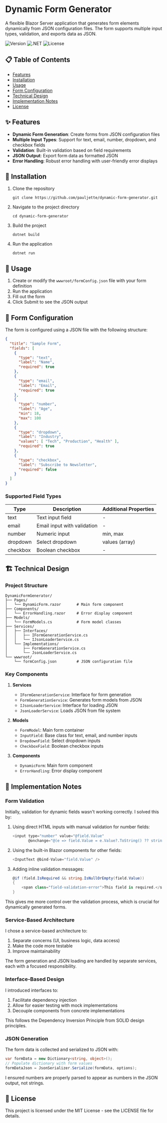 ﻿# Dynamic Form Generator

A flexible Blazor Server application that generates form elements dynamically from JSON configuration files. The form supports multiple input types, validation, and exports data as JSON.

![Version](https://img.shields.io/badge/version-1.0.0-blue)
![.NET](https://img.shields.io/badge/.NET-8.0-purple)
![License](https://img.shields.io/badge/license-MIT-green)

## 📋 Table of Contents

- [Features](#features)
- [Installation](#installation)
- [Usage](#usage)
- [Form Configuration](#form-configuration)
- [Technical Design](#technical-design)
- [Implementation Notes](#implementation-notes)
- [License](#license)

## ✨ Features

- **Dynamic Form Generation**: Create forms from JSON configuration files
- **Multiple Input Types**: Support for text, email, number, dropdown, and checkbox fields
- **Validation**: Built-in validation based on field requirements
- **JSON Output**: Export form data as formatted JSON
- **Error Handling**: Robust error handling with user-friendly error displays

## 🚀 Installation

1. Clone the repository
   ```
   git clone https://github.com/pauljette/dynamic-form-generator.git
   ```

2. Navigate to the project directory
   ```
   cd dynamic-form-generator
   ```

3. Build the project
   ```
   dotnet build
   ```

4. Run the application
   ```
   dotnet run
   ```

## 🔧 Usage

1. Create or modify the `wwwroot/formConfig.json` file with your form definition
2. Run the application
3. Fill out the form
4. Click Submit to see the JSON output

## 📝 Form Configuration

The form is configured using a JSON file with the following structure:

```json
{
  "title": "Sample Form",
  "fields": [
    {
      "type": "text",
      "label": "Name",
      "required": true
    },
    {
      "type": "email",
      "label": "Email",
      "required": true
    },
    {
      "type": "number",
      "label": "Age",
      "min": 18,
      "max": 100
    },
    {
      "type": "dropdown",
      "label": "Industry",
      "values": [ "Tech", "Production", "Health" ],
      "required": true
    },
    {
      "type": "checkbox",
      "label": "Subscribe to Newsletter",
      "required": false
    }
  ]
}
```

### Supported Field Types

| Type | Description | Additional Properties |
|------|-------------|------------------------|
| text | Text input field | - |
| email | Email input with validation | - |
| number | Numeric input | min, max |
| dropdown | Select dropdown | values (array) |
| checkbox | Boolean checkbox | - |

## 🏗️ Technical Design

### Project Structure

```
DynamicFormGenerator/
├── Pages/
│   └── DynamicForm.razor       # Main form component
├── Components/
│   └── ErrorHandling.razor     # Error display component
├── Models/
│   └── FormModels.cs           # Form model classes
├── Services/
│   ├── Interfaces/
│   │   ├── IFormGenerationService.cs
│   │   └── IJsonLoaderService.cs
│   └── Implementations/
│       ├── FormGenerationService.cs
│       └── JsonLoaderService.cs
└── wwwroot/
    └── formConfig.json         # JSON configuration file
```

### Key Components

1. **Services**
   - `IFormGenerationService`: Interface for form generation
   - `FormGenerationService`: Generates form models from JSON
   - `IJsonLoaderService`: Interface for loading JSON
   - `JsonLoaderService`: Loads JSON from file system

2. **Models**
   - `FormModel`: Main form container
   - `InputField`: Base class for text, email, and number inputs
   - `DropdownField`: Select dropdown inputs
   - `CheckboxField`: Boolean checkbox inputs

3. **Components**
   - `DynamicForm`: Main form component
   - `ErrorHandling`: Error display component

## 📒 Implementation Notes

### Form Validation

Initially, validation for dynamic fields wasn't working correctly. I solved this by:

1. Using direct HTML inputs with manual validation for number fields:
   ```csharp
   <input type="number" value="@field.Value" 
          @onchange="@(e => field.Value = e.Value?.ToString() ?? string.Empty)" />
   ```

2. Using the built-in Blazor components for other fields:
   ```csharp
   <InputText @bind-Value="field.Value" />
   ```

3. Adding inline validation messages:
   ```csharp
   @if (field.IsRequired && string.IsNullOrEmpty(field.Value))
   {
       <span class="field-validation-error">This field is required.</span>
   }
   ```

This gives me more control over the validation process, which is crucial for dynamically generated forms.

### Service-Based Architecture

I chose a service-based architecture to:

1. Separate concerns (UI, business logic, data access)
2. Make the code more testable
3. Improve maintainability

The form generation and JSON loading are handled by separate services, each with a focused responsibility.

### Interface-Based Design

I introduced interfaces to:

1. Facilitate dependency injection
2. Allow for easier testing with mock implementations
3. Decouple components from concrete implementations

This follows the Dependency Inversion Principle from SOLID design principles.

### JSON Generation

The form data is collected and serialized to JSON with:

```csharp
var formData = new Dictionary<string, object>();
// Populate dictionary with form values
formDataJson = JsonSerializer.Serialize(formData, options);
```

I ensured numbers are properly parsed to appear as numbers in the JSON output, not strings.

## 📄 License

This project is licensed under the MIT License - see the LICENSE file for details.